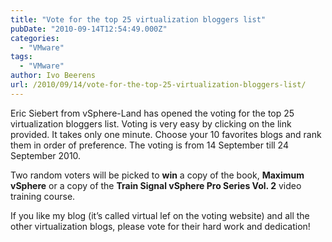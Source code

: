 ```yaml
---
title: "Vote for the top 25 virtualization bloggers list"
pubDate: "2010-09-14T12:54:49.000Z"
categories: 
  - "VMware"
tags: 
  - "VMware"
author: Ivo Beerens
url: /2010/09/14/vote-for-the-top-25-virtualization-bloggers-list/
---
```


Eric Siebert from vSphere-Land has opened the voting for the top 25 virtualization bloggers list. Voting is very easy by clicking on the link provided. It takes only one minute. Choose your 10 favorites blogs and rank them in order of preference. The voting is from 14 September till 24 September 2010.

Two random voters will be picked to **win** a copy of the book, **Maximum vSphere** or a copy of the **Train Signal vSphere Pro Series Vol. 2** video training course.

If you like my blog (it’s called virtual lef on the voting website) and all the other virtualization blogs, please vote for their hard work and dedication!